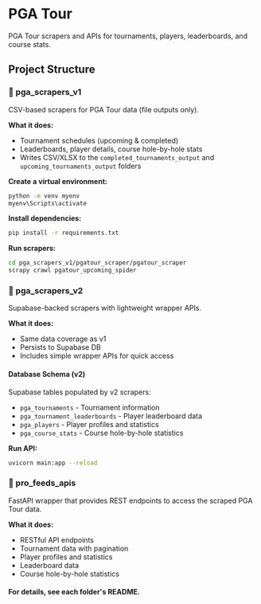 # PGA Tour

PGA Tour scrapers and APIs for tournaments, players, leaderboards, and course stats.

## Project Structure

### 📁 pga_scrapers_v1
CSV-based scrapers for PGA Tour data (file outputs only).

**What it does:**
- Tournament schedules (upcoming & completed)
- Leaderboards, player details, course hole-by-hole stats
- Writes CSV/XLSX to the `completed_tournaments_output` and `upcoming_tournaments_output` folders

**Create a virtual environment:**
   ```bash
   python -m venv myenv
   myenv\Scripts\activate
   ```

**Install dependencies:**
   ```bash
   pip install -r requirements.txt
   ```

**Run scrapers:**
   ```bash
   cd pga_scrapers_v1/pgatour_scraper/pgatour_scraper
   scrapy crawl pgatour_upcoming_spider
   ```

### 📁 pga_scrapers_v2
Supabase-backed scrapers with lightweight wrapper APIs.

**What it does:**
- Same data coverage as v1
- Persists to Supabase DB
- Includes simple wrapper APIs for quick access

#### Database Schema (v2)
Supabase tables populated by v2 scrapers:

- `pga_tournaments` - Tournament information
- `pga_tournament_leaderboards` - Player leaderboard data
- `pga_players` - Player profiles and statistics
- `pga_course_stats` - Course hole-by-hole statistics

**Run API:**
   ```bash
   uvicorn main:app --reload
   ```

### 📁 pro_feeds_apis
FastAPI wrapper that provides REST endpoints to access the scraped PGA Tour data.

**What it does:**
- RESTful API endpoints
- Tournament data with pagination
- Player profiles and statistics
- Leaderboard data
- Course hole-by-hole statistics


#### For details, see each folder's README.



